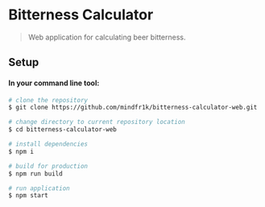# Bitterness Calculator

> Web application for calculating beer bitterness.

## Setup

#### In your command line tool:

``` bash
# clone the repository
$ git clone https://github.com/mindfr1k/bitterness-calculator-web.git

# change directory to current repository location
$ cd bitterness-calculator-web

# install dependencies
$ npm i

# build for production
$ npm run build

# run application
$ npm start
```
